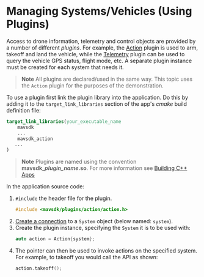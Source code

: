 # Managing Systems/Vehicles (Using Plugins)

Access to drone information, telemetry and control objects are provided by a number of different *plugins*.
For example, the [Action](../api_reference/classmavsdk_1_1_action.md) plugin is used to arm, takeoff and land the vehicle,
while the [Telemetry](../guide/telemetry.md) plugin can be used to query the vehicle GPS status, flight mode, etc.
A separate plugin instance must be created for each system that needs it.

> **Note** All plugins are declared/used in the same way. This topic uses the `Action` plugin for the purposes of the demonstration.

To use a plugin first link the plugin library into the application. Do this by adding it to the `target_link_libraries` section of the app's *cmake* build definition file:

```cmake
target_link_libraries(your_executable_name
    mavsdk
    ...
    mavsdk_action
   ...
)
```

> **Note** Plugins are named using the convention **mavsdk\__plugin\_name_.so**.
  For more information see [Building C++ Apps](../guide/toolchain.md)


In the application source code:
1. `#include` the header file for the plugin.
   ```cpp
   #include <mavsdk/plugins/action/action.h>
   ```
1. [Create a connection](../guide/connections.md) to a `System` object (below named: `system`).
1. Create the plugin instance, specifying the `System` it is to be used with:
   ```cpp
   auto action = Action{system};
   ```
1. The pointer can then be used to invoke actions on the specified system. For example, to takeoff you would call the API as shown:
   ```cpp
   action.takeoff();
   ```
